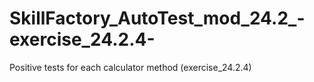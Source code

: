 # SkillFactory_AutoTest_mod_24.2_-exercise_24.2.4-
Positive tests for each calculator method (exercise_24.2.4)

